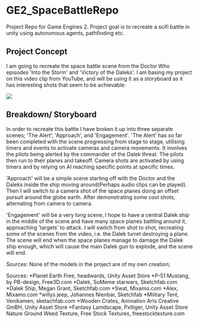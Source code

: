 # GE2_SpaceBattleRepo
 Project Repo for Game Engines 2. Project goal is to recreate a scifi battle in unity using autonomous agents, pathfinding etc.

## Project Concept ##

I am going to recreate the space battle scene from the Doctor Who episodes 'Into the Storm' and 'Victory of the Daleks'. 
I am basing my project on this video clip from YouTube, and will be using it as a storyboard as it has interesting shots that seem to be achievable:

[![](http://img.youtube.com/vi/HirwnpeugNM/0.jpg)](http://www.youtube.com/watch?v=HirwnpeugNM "")

## Breakdown/ Storyboard ##

In order to recreate this battle I have broken it up into three separate scenes; 'The Alert', 'Approach', and 'Engagement'.
'The Alert' has so far been completed with the scene progressing from stage to stage, utilising timers and events to activate cameras and camera movements.
It involves the pilots being alerted by the commander of the Dalek threat. The pilots then run to their planes and takeoff. Camera shots are activated by using timers
and by relying on AI reaching specific points at specific times.

'Approach' will be a simple scene starting off with the Doctor and the Daleks inside the ship moving around(Perhaps audio clips can be played).
Then I will switch to a camera shot of the space planes doing an offset pursuit around the globe earth. After demonstrating some cool shots, alternating from camera
to camera.

'Engagement' will be a very long scene, I hope to have a central Dalek ship in the middle of the scene and have many space planes battling around it, approaching 'targets'
to attack. I will switch from shot to shot, recreating some of the scenes from the video, i.e. the Dalek turret destroying a plane. The scene will end when the space
planes manage to damage the Dalek ship enough,
which will cause the main Dalek gun to explode, and the scene will end.

Sources: 
None of the models in the project are of my own creation;

Sources:
*Planet Earth Free, headwards, Unity Asset Store 
*P-51 Mustang, by PB-design, Free3D.com
*Dalek, SoMeme starwars, Sketchfab.com
*Dalek Ship, Megan Grant, Sketchfab.com
*Swat, Mixamo.com
*Alex, Mixamo.com
*willys jeep, Johannes Nienbar, Sketchfab
*Military Tent, Venikamen, sketachfab.com
*Wooden Crates, Animation Arts Creative GmBH, Unity Asset Store
*Fantasy Lamdscape, Pxltiger, Unity Asset Store
Nature Ground Weed Texture, Free Stock Textures, freestocktexture.com
